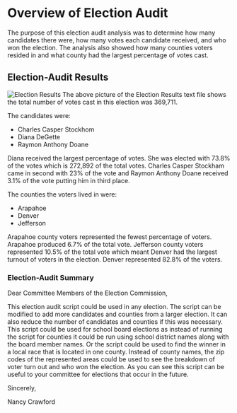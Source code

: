 # Overview of Election Audit
The purpose of this election audit analysis was to determine how many candidates there were, how many votes each candidate received, and who won the election. The analysis also showed how many counties voters resided in and what county had the largest percentage of votes cast.
## Election-Audit Results

![Election Results](https://user-images.githubusercontent.com/105513491/173436012-6fa3b0f1-cf09-42e2-8e4f-3dcbf6da4e9e.png)
The above picture of the Election Results text file shows the total number of votes cast in this election was 369,711. 

The candidates were:
- Charles Casper Stockhom
- Diana DeGette
- Raymon Anthony Doane

Diana received the largest percentage of votes. She was elected with 73.8% of the votes which is 272,892 of the total votes. Charles Casper Stockham came in second with 23% of the vote and Raymon Anthony Doane received 3.1% of the vote putting him in third place.

The counties the voters lived in were:
- Arapahoe
- Denver
- Jefferson

Arapahoe county voters represented the fewest percentage of voters. Arapahoe produced 6.7% of the total vote. Jefferson county voters represented 10.5% of the total vote which meant Denver had the largest turnout of voters in the election. Denver represented 82.8% of the voters.

### Election-Audit Summary
Dear Committee Members of the Election Commission,

This election audit script could be used in any election. The script can be modified to add more candidates and counties from a larger election. It can also reduce the number of candidates and counties if this was necessary.  This script could be used for school board elections as instead of running the script for counties it could be run using school district names along with the board member names. Or the script could be used to find the winner in a local race that is located in one county. Instead of county names, the zip codes of the represented areas could be used to see the breakdown of voter turn out and who won the election. As you can see this script can be useful to your committee for elections that occur in the future.

Sincerely,

Nancy Crawford
